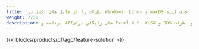 ```yaml
---
title:  نظرات را از فایل های اکسل در Windows، Linux و macOS حذف کنید
weight: 7730
description: برنامه و APIهای رایگان برای Excel XLS، XLSX و ODS مدیریت حاشیه نویسی و نظرات
---
```

{{< blocks/products/pf/agp/feature-solution >}} 

